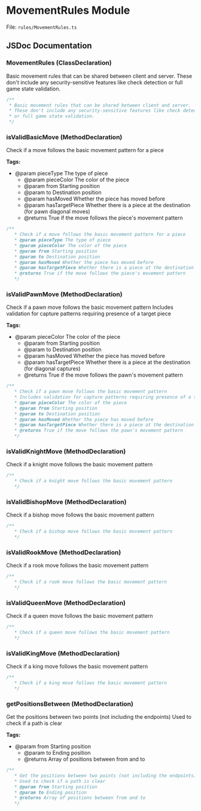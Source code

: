 # MovementRules Module

File: `rules/MovementRules.ts`

## JSDoc Documentation

### MovementRules (ClassDeclaration)

Basic movement rules that can be shared between client and server.
These don't include any security-sensitive features like check detection 
or full game state validation.

```typescript
/**
 * Basic movement rules that can be shared between client and server.
 * These don't include any security-sensitive features like check detection 
 * or full game state validation.
 */
```

### isValidBasicMove (MethodDeclaration)

Check if a move follows the basic movement pattern for a piece

**Tags:**

- @param pieceType The type of piece
   * @param pieceColor The color of the piece
   * @param from Starting position
   * @param to Destination position
   * @param hasMoved Whether the piece has moved before
   * @param hasTargetPiece Whether there is a piece at the destination (for pawn diagonal moves)
   * @returns True if the move follows the piece's movement pattern

```typescript
/**
   * Check if a move follows the basic movement pattern for a piece
   * @param pieceType The type of piece
   * @param pieceColor The color of the piece
   * @param from Starting position
   * @param to Destination position
   * @param hasMoved Whether the piece has moved before
   * @param hasTargetPiece Whether there is a piece at the destination (for pawn diagonal moves)
   * @returns True if the move follows the piece's movement pattern
   */
```

### isValidPawnMove (MethodDeclaration)

Check if a pawn move follows the basic movement pattern
Includes validation for capture patterns requiring presence of a target piece

**Tags:**

- @param pieceColor The color of the piece
   * @param from Starting position
   * @param to Destination position
   * @param hasMoved Whether the piece has moved before
   * @param hasTargetPiece Whether there is a piece at the destination (for diagonal captures)
   * @returns True if the move follows the pawn's movement pattern

```typescript
/**
   * Check if a pawn move follows the basic movement pattern
   * Includes validation for capture patterns requiring presence of a target piece
   * @param pieceColor The color of the piece
   * @param from Starting position
   * @param to Destination position
   * @param hasMoved Whether the piece has moved before
   * @param hasTargetPiece Whether there is a piece at the destination (for diagonal captures)
   * @returns True if the move follows the pawn's movement pattern
   */
```

### isValidKnightMove (MethodDeclaration)

Check if a knight move follows the basic movement pattern

```typescript
/**
   * Check if a knight move follows the basic movement pattern
   */
```

### isValidBishopMove (MethodDeclaration)

Check if a bishop move follows the basic movement pattern

```typescript
/**
   * Check if a bishop move follows the basic movement pattern
   */
```

### isValidRookMove (MethodDeclaration)

Check if a rook move follows the basic movement pattern

```typescript
/**
   * Check if a rook move follows the basic movement pattern
   */
```

### isValidQueenMove (MethodDeclaration)

Check if a queen move follows the basic movement pattern

```typescript
/**
   * Check if a queen move follows the basic movement pattern
   */
```

### isValidKingMove (MethodDeclaration)

Check if a king move follows the basic movement pattern

```typescript
/**
   * Check if a king move follows the basic movement pattern
   */
```

### getPositionsBetween (MethodDeclaration)

Get the positions between two points (not including the endpoints)
Used to check if a path is clear

**Tags:**

- @param from Starting position
   * @param to Ending position
   * @returns Array of positions between from and to

```typescript
/**
   * Get the positions between two points (not including the endpoints)
   * Used to check if a path is clear
   * @param from Starting position
   * @param to Ending position
   * @returns Array of positions between from and to
   */
```

